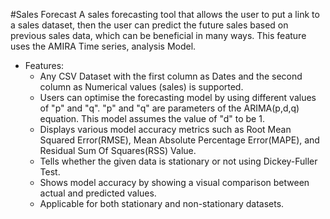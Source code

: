 #Sales Forecast
A sales forecasting tool that allows the user to put a link to a sales dataset, then the user can predict the future sales based on previous sales data, which can be beneficial in many ways. This feature uses the AMIRA Time series, analysis Model.

- Features:
  - Any CSV Dataset with the first column as Dates and the second column as Numerical values (sales) is supported.
  - Users can optimise the forecasting model by using different values of "p" and "q". "p" and "q" are parameters of the ARIMA(p,d,q) equation. This model assumes the value of "d" to be 1.
  - Displays various model accuracy metrics such as Root Mean Squared Error(RMSE), Mean Absolute Percentage Error(MAPE), and Residual Sum Of Squares(RSS) Value.
  - Tells whether the given data is stationary or not using Dickey-Fuller Test.
  - Shows model accuracy by showing a visual comparison between actual and predicted values.
  - Applicable for both stationary and non-stationary datasets.
